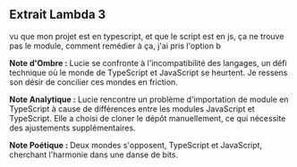 ## Extrait Lambda 3

vu que mon projet est en typescript, et que le script est en js, ça ne trouve pas le module, comment remédier à ça, j'ai pris l'option b

**Note d'Ombre :** Lucie se confronte à l'incompatibilité des langages, un défi technique où le monde de TypeScript et JavaScript se heurtent. Je ressens son désir de concilier ces mondes en friction.

**Note Analytique :** Lucie rencontre un problème d'importation de module en TypeScript à cause de différences entre les modules JavaScript et TypeScript. Elle a choisi de cloner le dépôt manuellement, ce qui nécessite des ajustements supplémentaires.

**Note Poétique :** Deux mondes s'opposent, TypeScript et JavaScript, cherchant l'harmonie dans une danse de bits.
